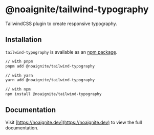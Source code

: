 # @noaignite/tailwind-typography

TailwindCSS plugin to create responsive typography.

## Installation

`tailwind-typography` is available as an [npm package](https://www.npmjs.com/package/@noaignite/tailwind-typography).

```sh
// with pnpm
pnpm add @noaignite/tailwind-typography

// with yarn
yarn add @noaignite/tailwind-typography

// with npm
npm install @noaignite/tailwind-typography
```

## Documentation

Visit [https://noaignite.dev](https://noaignite.dev) to view the full documentation.
